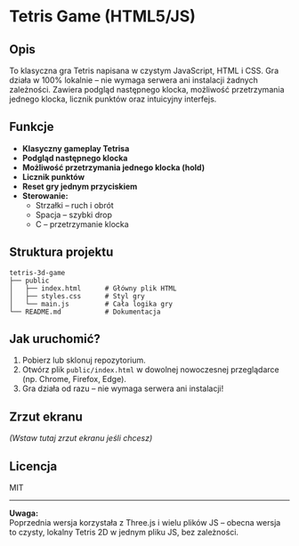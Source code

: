 # Tetris Game (HTML5/JS)

## Opis

To klasyczna gra Tetris napisana w czystym JavaScript, HTML i CSS. Gra działa w 100% lokalnie – nie wymaga serwera ani instalacji żadnych zależności. Zawiera podgląd następnego klocka, możliwość przetrzymania jednego klocka, licznik punktów oraz intuicyjny interfejs.

## Funkcje

- **Klasyczny gameplay Tetrisa**
- **Podgląd następnego klocka**
- **Możliwość przetrzymania jednego klocka (hold)**
- **Licznik punktów**
- **Reset gry jednym przyciskiem**
- **Sterowanie:**
  - Strzałki – ruch i obrót
  - Spacja – szybki drop
  - C – przetrzymanie klocka

## Struktura projektu

```
tetris-3d-game
├── public
│   ├── index.html      # Główny plik HTML
│   ├── styles.css      # Styl gry
│   └── main.js         # Cała logika gry
└── README.md           # Dokumentacja
```

## Jak uruchomić?

1. Pobierz lub sklonuj repozytorium.
2. Otwórz plik `public/index.html` w dowolnej nowoczesnej przeglądarce (np. Chrome, Firefox, Edge).
3. Gra działa od razu – nie wymaga serwera ani instalacji!

## Zrzut ekranu

_(Wstaw tutaj zrzut ekranu jeśli chcesz)_

## Licencja

MIT

---

**Uwaga:**  
Poprzednia wersja korzystała z Three.js i wielu plików JS – obecna wersja to czysty, lokalny Tetris 2D w jednym pliku JS, bez zależności.
